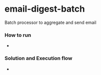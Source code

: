 # email-digest-batch
Batch processor to aggregate and send email

### How to run
* 

### Solution and Execution flow
* 